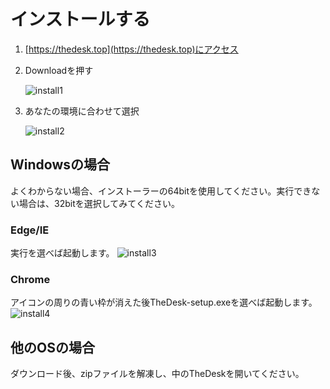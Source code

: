 # インストールする

1. [https://thedesk.top](https://thedesk.top)にアクセス
2. Downloadを押す

   ![install1](https://dl.thedesk.top/media/install1.png)

3. あなたの環境に合わせて選択

   ![install2](https://dl.thedesk.top/media/install2.PNG)

## Windowsの場合

よくわからない場合、インストーラーの64bitを使用してください。実行できない場合は、32bitを選択してみてください。

### Edge/IE

実行を選べば起動します。 ![install3](https://dl.thedesk.top/media/install3.PNG)

### Chrome

アイコンの周りの青い枠が消えた後TheDesk-setup.exeを選べば起動します。 ![install4](https://dl.thedesk.top/media/install4.PNG)

## 他のOSの場合

ダウンロード後、zipファイルを解凍し、中のTheDeskを開いてください。


